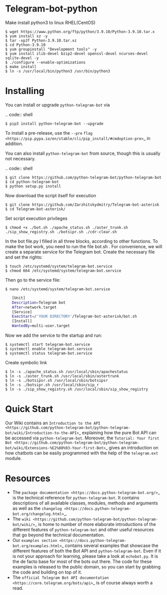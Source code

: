 Telegram-bot-python
===================

Make install python3 to linux RHEL(CentOS)

    $ wget https://www.python.org/ftp/python/3.9.10/Python-3.9.10.tar.x
    $ yum install xz -y
    $ tar -xpJf Python-3.9.10.tar.xz
    $ cd Python-3.9.10
    $ yum groupinstall "Development tools" -y
    $ yum install zlib-devel bzip2-devel openssl-devel ncurses-devel sqlite-devel -y
    $ ./configure --enable-optimizations
    $ make install
    $ ln -s /usr/local/bin/python3 /usr/bin/python3


Installing
==========

You can install or upgrade ``python-telegram-bot`` via

.. code:: shell

    $ pip3 install python-telegram-bot --upgrade

To install a pre-release, use the ``--pre`` `flag <https://pip.pypa.io/en/stable/cli/pip_install/#cmdoption-pre>`_ in addition.

You can also install ``python-telegram-bot`` from source, though this is usually not necessary.

.. code:: shell

    $ git clone https://github.com/python-telegram-bot/python-telegram-bot
    $ cd python-telegram-bot
    $ python setup.py install
    
 Now download the script itself for execution
    
    $ git clone https://github.com/Zarzhitskydmitry/Telegram-bot-asterisk
    $ cd Telegram-bot-asterisk/
    
Set script execution privileges

    $ chmod +x ./bot.sh ./apache_status.sh ./aster_trunk.sh ./sip_show_registry.sh ./botsipr.sh ./cdr-clear.sh
    
In the bot file.py I filled in all three blocks, according to other functions. To make the bot work, you need to run the file bot.sh . For convenience, we will create a separate service for the Telegram bot. Create the necessary file and set the rights:

    $ touch /etc/systemd/system/telegram-bot.service
    $ chmod 664 /etc/systemd/system/telegram-bot.service

Then go to the service file:
    
    $ nano /etc/systemd/system/telegram-bot.service
    
 ```bash
    [Unit]
    Description=Telegram bot
    After=network.target
    [Service]
    ExecStart=/'YOUR DIRECTORY'/Telegram-bot-asterisk/bot.sh
    [Install]
    WantedBy=multi-user.target
  ```
Now we add the service to the startup and run:

    $ systemctl start telegram-bot.service
    $ systemctl enable telegram-bot.service
    $ systemctl status telegram-bot.service

Create symbolic link 

    $ ln -s ./apache_status.sh /usr/local/sbin/apachestatus
    $ ln -s ./aster_trunk.sh /usr/local/sbin/astertrunk
    $ ln -s ./botsipsr.sh /usr/local/sbin/botsipsr
    $ ln -s ./botsipr.sh /usr/local/sbin/sip_r
    $ ln -s ./sip_show_registry.sh /usr/local/sbin/sip_show_registry

Quick Start
===========

Our Wiki contains an `Introduction to the API <https://github.com/python-telegram-bot/python-telegram-bot/wiki/Introduction-to-the-API>`_ explaining how the pure Bot API can be accessed via ``python-telegram-bot``.
Moreover, the `Tutorial: Your first Bot <https://github.com/python-telegram-bot/python-telegram-bot/wiki/Extensions-%E2%80%93-Your-first-Bot>`_ gives an introduction on how chatbots can be easily programmed with the help of the ``telegram.ext`` module.

Resources
=========

- The `package documentation <https://docs.python-telegram-bot.org/>`_ is the technical reference for ``python-telegram-bot``.
  It contains descriptions of all available classes, modules, methods and arguments as well as the `changelog <https://docs.python-telegram-bot.org/changelog.html>`_.
- The `wiki <https://github.com/python-telegram-bot/python-telegram-bot/wiki/>`_ is home to number of more elaborate introductions of the different features of ``python-telegram-bot`` and other useful resources that go beyond the technical documentation.
- Our `examples section <https://docs.python-telegram-bot.org/examples.html>`_ contains several examples that showcase the different features of both the Bot API and ``python-telegram-bot``.
  Even if it is not your approach for learning, please take a look at ``echobot.py``. It is the de facto base for most of the bots out there.
  The code for these examples is released to the public domain, so you can start by grabbing the code and building on top of it.
- The `official Telegram Bot API documentation <https://core.telegram.org/bots/api>`_ is of course always worth a read.

